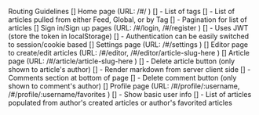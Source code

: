 Routing Guidelines
[] Home page (URL: /#/ )
 [] - List of tags
 [] - List of articles pulled from either Feed, Global, or by Tag
 [] - Pagination for list of articles
[] Sign in/Sign up pages (URL: /#/login, /#/register )
 [] - Uses JWT (store the token in localStorage)
 [] - Authentication can be easily switched to session/cookie based
[] Settings page (URL: /#/settings )
[] Editor page to create/edit articles (URL: /#/editor, /#/editor/article-slug-here )
[] Article page (URL: /#/article/article-slug-here )
 [] - Delete article button (only shown to article's author)
 [] - Render markdown from server client side
 [] - Comments section at bottom of page
 [] - Delete comment button (only shown to comment's author)
[] Profile page (URL: /#/profile/:username, /#/profile/:username/favorites )
 [] - Show basic user info
 [] - List of articles populated from author's created articles or author's favorited articles